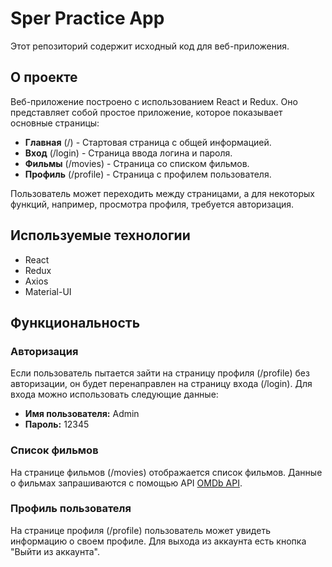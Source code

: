 # Sper Practice App

Этот репозиторий содержит исходный код для веб-приложения.

## О проекте

Веб-приложение построено с использованием React и Redux. Оно представляет собой простое приложение, которое показывает основные страницы:

- **Главная** (/) - Стартовая страница с общей информацией.
- **Вход** (/login) - Страница ввода логина и пароля.
- **Фильмы** (/movies) - Страница со списком фильмов.
- **Профиль** (/profile) - Страница с профилем пользователя.

Пользователь может переходить между страницами, а для некоторых функций, например, просмотра профиля, требуется авторизация.

## Используемые технологии

- React
- Redux
- Axios
- Material-UI

## Функциональность

### Авторизация

Если пользователь пытается зайти на страницу профиля (/profile) без авторизации, он будет перенаправлен на страницу входа (/login). Для входа можно использовать следующие данные:
- **Имя пользователя:** Admin
- **Пароль:** 12345

### Список фильмов

На странице фильмов (/movies) отображается список фильмов. Данные о фильмах запрашиваются с помощью API [OMDb API](https://www.omdbapi.com/).

### Профиль пользователя

На странице профиля (/profile) пользователь может увидеть информацию о своем профиле. Для выхода из аккаунта есть кнопка "Выйти из аккаунта".

